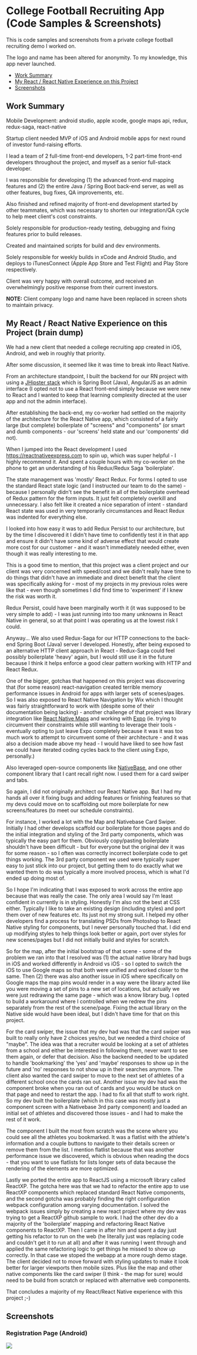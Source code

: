 # College Football Recruiting App (Code Samples & Screenshots)
This is code samples and screenshots from a private college football recruiting demo I worked on. 

The logo and name has been altered for anonymity. To my knowledge, this app never launched.

- [Work Summary](https://github.com/BretRoyster/college-football-recruiting-sample/blob/master/README.md#work-summary)
- [My React / React Native Experience on this Project](https://github.com/BretRoyster/college-football-recruiting-sample/blob/master/README.md#my-react--react-native-experience-on-this-project-brain-dump)
- [Screenshots](https://github.com/BretRoyster/college-football-recruiting-sample/blob/master/README.md#screenshots)

## Work Summary

Mobile Development: android studio, apple xcode, google maps api, redux, redux-saga, react-native

Startup client needed MVP of iOS and Android mobile apps for next round of investor fund-raising efforts.

I lead a team of 2 full-time front-end developers, 1-2 part-time front-end developers throughout the project, and myself as a senior full-stack developer.

I was responsible for developing (1) the advanced front-end mapping features and (2) the entire Java / Spring Boot back-end server, as well as other features, bug fixes, QA improvements, etc.

Also finished and refined majority of front-end development started by other teammates, which was necessary to shorten our integration/QA cycle to help meet client's cost constraints.

Solely responsible for production-ready testing, debugging and fixing features prior to build releases. 

Created and maintained scripts for build and dev environments. 

Solely responsible for weekly builds in xCode and Android Studio, and deploys to iTunesConnect (Apple App Store and Test Flight) and Play Store respectively.

Client was very happy with overall outcome, and received an overwhelmingly positive response from their current investors.

**NOTE:** Client company logo and name have been replaced in screen shots to maintain privacy. 

## My React / React Native Experience on this Project (brain dump)

We had a new client that needed a college recruiting app created in iOS, Android, and web in roughly that priority.

After some discussion, it seemed like it was time to break into React Native.

From an architecture standpoint, I built the backend for our RN project with using a [JHipster stack](https://www.jhipster.tech/) which is Spring Boot (Java), AngularJS as an admin interface (I opted not to use a React front-end simply because we were new to React and I wanted to keep that learning complexity directed at the user app and not the admin interface).

After establishing the back-end, my co-worker had settled on the majority of the architecture for the React Native app, which consisted of a fairly large (but complete) boilerplate of "screens" and "components" (or smart and dumb components - our 'screens' held state and our 'components' did not).

When I jumped into the React development I used https://reactnativeexpress.com to spin up, which was super helpful - I highly recommend it. And spent a couple hours with my co-worker on the phone to get an understanding of his Redux/Redux Saga 'boilerplate'.

The state management was 'mostly' React Redux. For forms I opted to use the standard React state logic (and I instructed our team to do the same) - because I personally didn't see the benefit in all of the boilerplate overhead of Redux pattern for the form inputs. It just felt completely overkill and unnecessary. I also felt like it created a nice separation of intent - standard React state was used in very temporarily circumstances and React Redux was indented for everything else.

I looked into how easy it was to add Redux Persist to our architecture, but by the time I discovered it I didn't have time to confidently test it in that app and ensure it didn't have some kind of adverse effect that would create more cost for our customer - and it wasn't immediately needed either, even though it was really interesting to me.

This is a good time to mention, that this project was a client project and our client was very concerned with speed/cost and we didn't really have time to do things that didn't have an immediate and direct benefit that the client was specifically asking for - most of my projects in my previous roles were like that - even though sometimes I did find time to 'experiment' if I knew the risk was worth it. 

Redux Persist, could have been marginally worth it (it was supposed to be very simple to add) - I was just running into too many unknowns in React Native in general, so at that point I was operating us at the lowest risk I could.

Anyway... We also used Redux-Saga for our HTTP connections to the back-end Spring Boot (Java) server I developed. Honestly, after being exposed to an alternative HTTP client approach in React - Redux-Saga could feel possibly boilerplate 'heavy' again, but I would still use it in the future because I think it helps enforce a good clear pattern working with HTTP and React Redux.

One of the bigger, gotchas that happened on this project was discovering that (for some reason) react-navigation created terrible memory performance issues in Android for apps with larger sets of scenes/pages. So I was also exposed to React Native Navigation by Wix which I thought was fairly straightforward to work with (despite some of their documentation being lacking) - another challenge of that project was library integration like [React Native Maps](https://github.com/react-native-community/react-native-maps) and working with [Expo](https://Expo.io) (ie. trying to circumvent their constraints while still wanting to leverage their tools - eventually opting to just leave Expo completely because it was it was too much work to attempt to circumvent some of their architecture - and it was also a decision made above my head - I would have liked to see how fast we could have iterated coding cycles back to the client using Expo, personally.)

Also leveraged open-source components like [NativeBase](https://nativebase.io/), and one other component library that I cant recall right now. I used them for a card swiper and tabs.

So again, I did not originally architect our React Native app. But I had my hands all over it fixing bugs and adding features or finishing features so that my devs could move on to scaffolding out more boilerplate for new screens/features (to meet our schedule constraints).

For instance, I worked a lot with the Map and Nativebase Card Swiper. Initially I had other develops scaffold our boilerplate for those pages and do the initial integration and styling of the 3rd party components, which was typically the easy part for them. Obviously copy/pasting boilerplate shouldn't have been difficult - but for everyone but the original dev it was for some reason - so I often was correctly incorrect boilerplate code to get things working. The 3rd party component we used were typically super easy to just stick into our project, but getting them to do exactly what we wanted them to do was typically a more involved process, which is what I'd ended up doing most of.

So I hope I'm indicating that I was exposed to work across the entire app because that was really the case. The only area I would say I'm least confident in currently is in styling. Honestly I'm also not the best at CSS either. Typically I like to take an existing design (including styles) and port them over of new features etc. Its just not my strong suit. I helped my other developers find a process for translating PSDs from Photoshop to React Native styling for components, but I never personally touched that. I did end up modifying styles to help things look better or again, port over styles for new scenes/pages but I did not initially build and styles for scratch.

So for the map, after the initial bootstrap of that scene - some of the problem we ran into that I resolved was (1) the actual native library had bugs in iOS and worked differently in Android vs iOS - so I opted to switch the iOS to use Google maps so that both were unified and worked closer to the same. Then (2) there was also another issue in iOS where specifically on Google maps the map pins would render in a way were the library acted like you were moving a set of pins to a new set of locations, but actually we were just redrawing the same page - which was a know library bug. I opted to build a workaround where I controlled when we redrew the pins separately from the rest of the scene/page. Fixing the actual library on the Native side would have been ideal, but I didn't have time for that on this project.

For the card swiper, the issue that my dev had was that the card swiper was built to really only have 2 choices yes/no, but we needed a third choice of "maybe". The idea was that a recruiter would be looking at a set of athletes from a school and either be interested in following them, never want to see them again, or defer that decision. Also the backend needed to be updated to handle 'bookmarking' the 'yes' and 'maybe' responses to show up in the future and 'no' responses to not show up in their searches anymore. The client also wanted the card swiper to move to the next set of athletes of a different school once the cards ran out. Another issue my dev had was the component broke when you ran out of cards and you would be stuck on that page and need to restart the app. I had to fix all that stuff to work right. So my dev built the boilerplate (which in this case was mostly just a component screen with a Nativebase 3rd party component) and loaded an initial set of athletes and discovered those issues - and I had to make the rest of it work.

The component I built the most from scratch was the scene where you could see all the athletes you bookmarked. It was a flatlist with the athlete's information and a couple buttons to navigate to their details screen or remove them from the list. I mention flatlist because that was another performance issue we discovered, which is obvious when reading the docs - that you want to use flatlists for lists longer sets of data because the rendering of the elements are more optimized.

Lastly we ported the entire app to ReactJS using a microsoft library called ReactXP. The gotcha here was that we had to refactor the entire app to use ReactXP components which replaced standard React Native components, and the second gotcha was probably finding the right configuration webpack configuration among varying documentation. I solved the webpack issues simply by creating a new react project where my dev was trying to get a ReactXP github sample to work. I had the other dev do a majority of the 'boilerplate' mapping and refactoring React Native components to ReactXP. Then I came in after him and spent a day just getting his refactor to run on the web (he literally just was replacing code and couldn't get it to run at all) and after it was running I went through and applied the same refactoring logic to get things he missed to show up correctly. In that case we stoped the webapp at a more rough demo stage. The client decided not to move forward with styling updates to make it look better for larger viewports then mobile sizes. Plus like the map and other native components like the card swiper (I think - the map for sure) would need to be build from scratch or replaced with alternative web components.

That concludes a majority of my React/React Native experience with this project ;-)

## Screenshots

### Registration Page (Android)
![](https://bretroyster.siterubix.com/wp-content/uploads/2019/01/2018-09-26_1405.png?raw=true)
